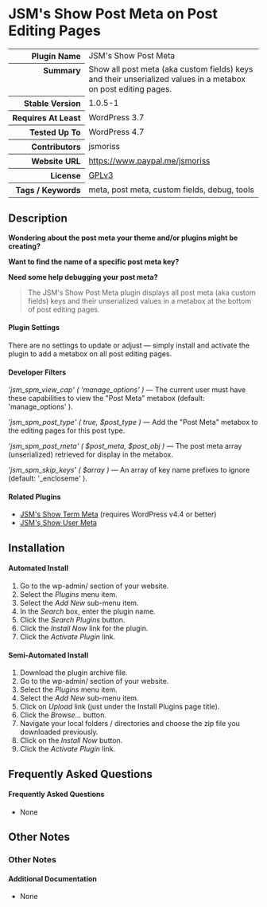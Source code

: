 <h1>JSM&#039;s Show Post Meta on Post Editing Pages</h1>

<table>
<tr><th align="right" valign="top" nowrap>Plugin Name</th><td>JSM&#039;s Show Post Meta</td></tr>
<tr><th align="right" valign="top" nowrap>Summary</th><td>Show all post meta (aka custom fields) keys and their unserialized values in a metabox on post editing pages.</td></tr>
<tr><th align="right" valign="top" nowrap>Stable Version</th><td>1.0.5-1</td></tr>
<tr><th align="right" valign="top" nowrap>Requires At Least</th><td>WordPress 3.7</td></tr>
<tr><th align="right" valign="top" nowrap>Tested Up To</th><td>WordPress 4.7</td></tr>
<tr><th align="right" valign="top" nowrap>Contributors</th><td>jsmoriss</td></tr>
<tr><th align="right" valign="top" nowrap>Website URL</th><td><a href="https://www.paypal.me/jsmoriss">https://www.paypal.me/jsmoriss</a></td></tr>
<tr><th align="right" valign="top" nowrap>License</th><td><a href="https://www.gnu.org/licenses/gpl.txt">GPLv3</a></td></tr>
<tr><th align="right" valign="top" nowrap>Tags / Keywords</th><td>meta, post meta, custom fields, debug, tools</td></tr>
</table>

<h2>Description</h2>

<p><strong>Wondering about the post meta your theme and/or plugins might be creating?</strong></p>

<p><strong>Want to find the name of a specific post meta key?</strong></p>

<p><strong>Need some help debugging your post meta?</strong></p>

<blockquote>
<p>The JSM's Show Post Meta plugin displays all post meta (aka custom fields) keys and their unserialized values in a metabox at the bottom of post editing pages.</p>
</blockquote>

<h4>Plugin Settings</h4>

<p>There are no settings to update or adjust &mdash; simply install and activate the plugin to add a metabox on all post editing pages.</p>

<h4>Developer Filters</h4>

<p><em>'jsm_spm_view_cap' ( 'manage_options' )</em> &mdash; The current user must have these capabilities to view the "Post Meta" metabox (default: 'manage_options' ).</p></p>

<p><em>'jsm_spm_post_type' ( true, $post_type )</em> &mdash; Add the "Post Meta" metabox to the editing pages for this post type.</p></p>

<p><em>'jsm_spm_post_meta' ( $post_meta, $post_obj )</em> &mdash; The post meta array (unserialized) retrieved for display in the metabox.</p></p>

<p><em>'jsm_spm_skip_keys' ( $array )</em> &mdash; An array of key name prefixes to ignore (default: '_encloseme' ).</p></p>

<h4>Related Plugins</h4>

<ul>
<li><a href="https://wordpress.org/plugins/jsm-show-term-meta/">JSM's Show Term Meta</a> (requires WordPress v4.4 or better)</li>
<li><a href="https://wordpress.org/plugins/jsm-show-user-meta/">JSM's Show User Meta</a></li>
</ul>


<h2>Installation</h2>

<h4>Automated Install</h4>

<ol>
<li>Go to the wp-admin/ section of your website.</li>
<li>Select the <em>Plugins</em> menu item.</li>
<li>Select the <em>Add New</em> sub-menu item.</li>
<li>In the <em>Search</em> box, enter the plugin name.</li>
<li>Click the <em>Search Plugins</em> button.</li>
<li>Click the <em>Install Now</em> link for the plugin.</li>
<li>Click the <em>Activate Plugin</em> link.</li>
</ol>

<h4>Semi-Automated Install</h4>

<ol>
<li>Download the plugin archive file.</li>
<li>Go to the wp-admin/ section of your website.</li>
<li>Select the <em>Plugins</em> menu item.</li>
<li>Select the <em>Add New</em> sub-menu item.</li>
<li>Click on <em>Upload</em> link (just under the Install Plugins page title).</li>
<li>Click the <em>Browse...</em> button.</li>
<li>Navigate your local folders / directories and choose the zip file you downloaded previously.</li>
<li>Click on the <em>Install Now</em> button.</li>
<li>Click the <em>Activate Plugin</em> link.</li>
</ol>


<h2>Frequently Asked Questions</h2>

<h4>Frequently Asked Questions</h4>

<ul>
<li>None</li>
</ul>


<h2>Other Notes</h2>

<h3>Other Notes</h3>
<h4>Additional Documentation</h4>

<ul>
<li>None</li>
</ul>

